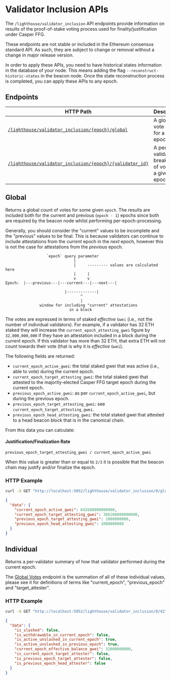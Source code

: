 # Validator Inclusion APIs

The `/lighthouse/validator_inclusion` API endpoints provide information on
results of the proof-of-stake voting process used for finality/justification
under Casper FFG.

These endpoints are not stable or included in the Ethereum consensus standard API. As such,
they are subject to change or removal without a change in major release
version.

In order to apply these APIs, you need to have historical states information in the database of your node. This means adding the flag `--reconstruct-historic-states` in the beacon node. Once the state reconstruction process is completed, you can apply these APIs to any epoch.

## Endpoints

HTTP Path | Description |
| --- | -- |
[`/lighthouse/validator_inclusion/{epoch}/global`](#global) | A global vote count for a given epoch.
[`/lighthouse/validator_inclusion/{epoch}/{validator_id}`](#individual) | A per-validator breakdown of votes in a given epoch.

## Global

Returns a global count of votes for some given `epoch`. The results are included
both for the current and previous (`epoch - 1`) epochs since both are required
by the beacon node whilst performing per-epoch-processing.

Generally, you should consider the "current" values to be incomplete and the
"previous" values to be final. This is because validators can continue to
include attestations from the _current_ epoch in the _next_ epoch, however this
is not the case for attestations from the _previous_ epoch.

```
                  `epoch` query parameter
				              |
				              |     --------- values are calculated here
                              |     |
							  v     v
Epoch:  |---previous---|---current---|---next---|

                          |-------------|
						         ^
                                 |
		       window for including "current" attestations
					        in a block
```

The votes are expressed in terms of staked _effective_ `Gwei` (i.e., not the number of
individual validators). For example, if a validator has 32 ETH staked they will
increase the `current_epoch_attesting_gwei` figure by `32,000,000,000` if they
have an attestation included in a block during the current epoch. If this
validator has more than 32 ETH, that extra ETH will not count towards their
vote (that is why it is _effective_ `Gwei`).

The following fields are returned:

- `current_epoch_active_gwei`: the total staked gwei that was active (i.e.,
 able to vote) during the current epoch.
- `current_epoch_target_attesting_gwei`: the total staked gwei that attested to
 the majority-elected Casper FFG target epoch during the current epoch.
- `previous_epoch_active_gwei`: as per `current_epoch_active_gwei`, but during the previous epoch.
- `previous_epoch_target_attesting_gwei`: see `current_epoch_target_attesting_gwei`.
- `previous_epoch_head_attesting_gwei`: the total staked gwei that attested to a
 head beacon block that is in the canonical chain.

From this data you can calculate:

#### Justification/Finalization Rate

`previous_epoch_target_attesting_gwei / current_epoch_active_gwei`

When this value is greater than or equal to `2/3` it is possible that the
beacon chain may justify and/or finalize the epoch.

### HTTP Example

```bash
curl -X GET "http://localhost:5052/lighthouse/validator_inclusion/0/global" -H  "accept: application/json" | jq
```

```json
{
  "data": {
    "current_epoch_active_gwei": 642688000000000,
    "current_epoch_target_attesting_gwei": 366208000000000,
    "previous_epoch_target_attesting_gwei": 1000000000,
    "previous_epoch_head_attesting_gwei": 1000000000
  }
}
```

## Individual

Returns a per-validator summary of how that validator performed during the
current epoch.

The [Global Votes](#global) endpoint is the summation of all of these
individual values, please see it for definitions of terms like "current_epoch",
"previous_epoch" and "target_attester".

### HTTP Example

```bash
curl -X GET "http://localhost:5052/lighthouse/validator_inclusion/0/42" -H  "accept: application/json" | jq
```

```json
{
  "data": {
    "is_slashed": false,
    "is_withdrawable_in_current_epoch": false,
    "is_active_unslashed_in_current_epoch": true,
    "is_active_unslashed_in_previous_epoch": true,
    "current_epoch_effective_balance_gwei": 32000000000,
    "is_current_epoch_target_attester": false,
    "is_previous_epoch_target_attester": false,
    "is_previous_epoch_head_attester": false
  }
}
```
